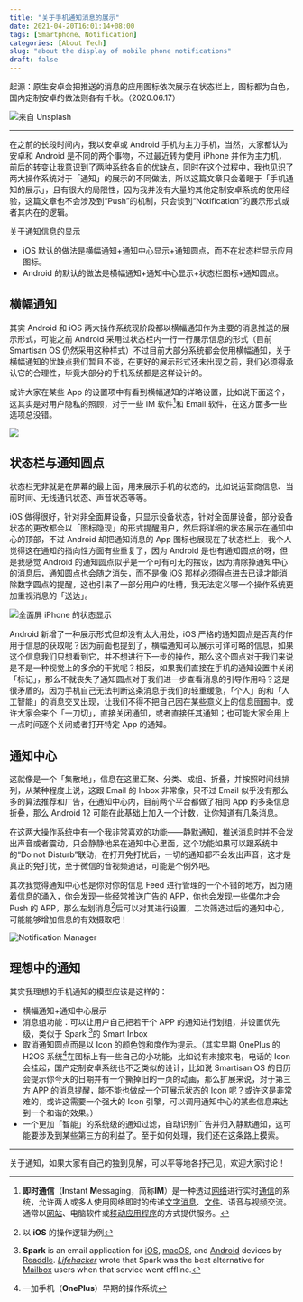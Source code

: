 ```yaml
---
title: "关于手机通知消息的展示"
date: 2021-04-20T16:01:14+08:00
tags: [Smartphone、Notification]
categories: [About Tech]
slug: "about the display of mobile phone notifications"
draft: false
---
```


起源：原生安卓会把推送的消息的应用图标依次展示在状态栏上，图标都为白色，国内定制安卓的做法则各有千秋。（2020.06.17）

![](https://dawnblog-1300625500.cos.ap-guangzhou.myqcloud.com/images/20210426171842.jpeg "来自 Unsplash")

---

在之前的长段时间内，我以安卓或 Android 手机为主力手机，当然，大家都认为安卓和 Android 是不同的两个事物，不过最近转为使用 iPhone 并作为主力机，前后的转变让我意识到了两种系统各自的优缺点，同时在这个过程中，我也见识了两大操作系统对于「通知」的展示的不同做法，所以这篇文章只会着眼于「手机通知的展示」，且有很大的局限性，因为我并没有大量的其他定制安卓系统的使用经验，这篇文章也不会涉及到“Push”的机制，只会谈到“Notification”的展示形式或者其内在的逻辑。

关于通知信息的显示

- iOS 默认的做法是横幅通知+通知中心显示+通知圆点，而不在状态栏显示应用图标。
- Android 的默认的做法是横幅通知+通知中心显示+状态栏图标+通知圆点。

## 横幅通知

其实 Android 和 iOS 两大操作系统现阶段都以横幅通知作为主要的消息推送的展示形式，可能之前 Android 采用过状态栏内一行一行展示信息的形式（目前 Smartisan OS 仍然采用这种样式）不过目前大部分系统都会使用横幅通知，关于横幅通知的优缺点我们暂且不谈，在更好的展示形式还未出现之前，我们必须得承认它的合理性，毕竟大部分的手机系统都是这样设计的。

或许大家在某些 App 的设置项中有看到横幅通知的详略设置，比如说下面这个，这其实是对用户隐私的照顾，对于一些 IM 软件[^1]和 Email 软件，在这方面多一些选项总没错。

![](https://dawnblog-1300625500.cos.ap-guangzhou.myqcloud.com/images/20210426153948.jpg)

## 状态栏与通知圆点

状态栏无非就是在屏幕的最上面，用来展示手机的状态的，比如说运营商信息、当前时间、无线通讯状态、声音状态等等。

iOS 做得很好，针对非全面屏设备，只显示设备状态，针对全面屏设备，部分设备状态的更改都会以「图标隐现」的形式提醒用户，然后将详细的状态展示在通知中心的顶部，不过 Android 却把通知消息的 App 图标也展现在了状态栏上，我个人觉得这在通知的指向性方面有些重复了，因为 Android 是也有通知圆点的呀，但是我感觉 Android 的通知圆点似乎是一个可有可无的摆设，因为清除掉通知中心的消息后，通知圆点也会随之消失，而不是像 iOS 那样必须得点进去已读才能消除数字圆点的提醒，这也引来了一部分用户的吐槽，我无法定义哪一个操作系统更加重视消息的「送达」。

![](https://dawnblog-1300625500.cos.ap-guangzhou.myqcloud.com/images/20210426164458.jpg "全面屏 iPhone 的状态显示")

Android 新增了一种展示形式但却没有太大用处，iOS 严格的通知圆点是否真的作用于信息的获取呢？因为前面也提到了，横幅通知可以展示可详可略的信息，如果这个信息我们只想看到它，并不想进行下一步的操作，那么这个圆点对于我们来说是不是一种视觉上的多余的干扰呢？相反，如果我们直接在手机的通知设置中关闭「标记」，那么不就丧失了通知圆点对于我们进一步查看消息的引导作用吗？这是很矛盾的，因为手机自己无法判断这条消息于我们的轻重缓急，「个人」的和「人工智能」的消息交叉出现，让我们不得不把自己困在某些意义上的信息囹圄中。或许大家会来个「一刀切」，直接关闭通知，或者直接任其通知；也可能大家会用上一点时间逐个关闭或者打开特定 App 的通知。

## 通知中心

这就像是一个「集散地」，信息在这里汇聚、分类、成组、折叠，并按照时间线排列，从某种程度上说，这跟 Email 的 Inbox 非常像，只不过 Email 似乎没有那么多的算法推荐和广告，在通知中心内，目前两个平台都做了相同 App 的多条信息折叠，那么 Android 12 可能在此基础上加入一个计数，让你知道有几条消息。

在这两大操作系统中有一个我非常喜欢的功能——静默通知，推送消息时并不会发出声音或者震动，只会静静地呆在通知中心里面，这个功能如果可以跟系统中的“Do not Disturb”联动，在打开免打扰后，一切的通知都不会发出声音，这才是真正的免打扰，至于微信的音视频通话，可能是个例外吧。

其次我觉得通知中心也是你对你的信息 Feed 进行管理的一个不错的地方，因为随着信息的涌入，你会发现一些经常推送广告的 APP，你也会发现一些偶尔才会 Push 的 APP，那么左划消息[^2]后可以对其进行设置，二次筛选过后的通知中心，可能能够增加信息的有效摄取吧！

![](https://dawnblog-1300625500.cos.ap-guangzhou.myqcloud.com/images/20210426175429.PNG "Notification Manager")

## 理想中的通知

其实我理想的手机通知的模型应该是这样的：

- 横幅通知+通知中心展示
- 消息组功能：可以让用户自己把若干个 APP 的通知进行划组，并设置优先级，类似于 Spark [^3]的 Smart Inbox
- 取消通知圆点而是以 Icon 的颜色饱和度作为提示。（其实早期 OnePlus 的 H2OS 系统[^4]在图标上有一些自己的小功能，比如说有未接来电，电话的 Icon 会挂起，国产定制安卓系统也不乏类似的设计，比如说 Smartisan OS 的日历会提示你今天的日期并有一个撕掉旧的一页的动画，那么扩展来说，对于第三方 APP 的消息提醒，能不能也做成一个可展示状态的 Icon 呢？或许这是非常难的，或许这需要一个强大的 Icon 引擎，可以调用通知中心的某些信息来达到一个和谐的效果。）
- 一个更加「智能」的系统级的通知过滤，自动识别广告并归入静默通知，这可能要涉及到某些第三方的利益了。至于如何处理，我们还在这条路上摸索。

---

关于通知，如果大家有自己的独到见解，可以平等地各抒己见，欢迎大家讨论！



[^1]:**即时通信**（**I**nstant **M**essaging，简称**IM**）是一种透过[网络](https://zh.wikipedia.org/wiki/互联网)进行实时[通信](https://zh.wikipedia.org/wiki/通訊)的系统，允许两人或多人使用网络即时的传递[文字](https://zh.wikipedia.org/wiki/文字)[消息](https://zh.wikipedia.org/wiki/訊息)、[文件](https://zh.wikipedia.org/wiki/檔案)、语音与视频交流。通常以[网站](https://zh.wikipedia.org/wiki/網站)、电脑软件或[移动应用程序](https://zh.wikipedia.org/wiki/流動應用程式)的方式提供服务。
[^2]:以  **iOS** 的操作逻辑为例
[^3]: **Spark** is an email application for [iOS](https://en.wikipedia.org/wiki/IOS), [macOS](https://en.wikipedia.org/wiki/MacOS), and [Android](https://en.wikipedia.org/wiki/Android_(operating_system)) devices by [Readdle](https://en.wikipedia.org/wiki/Readdle). *[Lifehacker](https://en.wikipedia.org/wiki/Lifehacker)* wrote that Spark was the best alternative for [Mailbox](https://en.wikipedia.org/wiki/Mailbox_(application)) users when that service went offline.
[^4]: 一加手机（**OnePlus**）早期的操作系统

